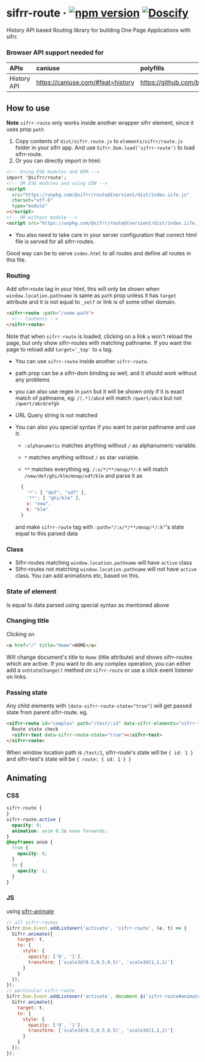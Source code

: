 # sifrr-route · [![npm version](https://img.shields.io/npm/v/@sifrr/route.svg)](https://www.npmjs.com/package/@sifrr/route) [![Doscify](https://img.shields.io/badge/API%20docs-Docsify-red.svg)](https://sifrr.github.io/sifrr/#/./packages/browser/sifrr-route/)

History API based Routing library for building One Page Applications with sifrr.

### Browser API support needed for

| APIs        | caniuse                             | polyfills                                    |
| :---------- | :---------------------------------- | :------------------------------------------- |
| History API | <https://caniuse.com/#feat=history> | <https://github.com/browserstate/history.js> |

## How to use

**Note** `sifrr-route` only works inside another wrapper sifrr element, since it uses prop `path`

1.  Copy contents of `dist/sifrr.route.js` to `elements/sifrr/route.js` folder in your sifrr app. And use `Sifrr.Dom.load('sifrr-route')` to load sifrr-route.
2.  Or you can directly import in html:

```html
<!-- Using ES6 modules and NPM -->
import '@sifrr/route';
<!-- OR ES6 modules and using CDN -->
<script
  src="https://unpkg.com/@sifrr/route@{version}/dist/index.iife.js"
  charset="utf-8"
  type="module"
></script>
<!-- OR without module -->
<script src="https://unpkg.com/@sifrr/route@{version}/dist/index.iife.js" charset="utf-8"></script>
```

- You also need to take care in your server configuration that correct html file is served for all sifrr-routes.

Good way can be to serve `index.html` to all routes and define all routes in this file.

### Routing

Add sifrr-route tag in your html, this will only be shown when `window.location.pathname` is same as `path` prop unless it has `target` attribute and it is not equal to `_self` or link is of some other domain.

```html
<sifrr-route :path="/some-path">
  <!-- Contents -->
</sifrr-route>
```

Note that when `sifrr-route` is loaded, clicking on a link `a` won't reload the page, but only show sifrr-routes with matching pathname. If you want the page to reload add `target='_top'` to `a` tag.

- You can use `sifrr-route` inside another `sifrr-route`.

- path prop can be a sifrr-dom binding as well, and it should work without any problems

- you can also use regex in `path` but it will be shown only if it is exact match of pathname, eg: `/(.*)/abcd` will match `/qwert/abcd` but not `/qwert/abcd/efgh`

- URL Query string is not matched

- You can also you special syntax if you want to parse pathname and use it:

  - `:alphanumeric` matches anything without `/` as alphanumeric variable.

  - `*` matches anything without `/` as star variable.

  - `**` matches everything
    eg. `/:x/*/**/mnop/*/:k` will match `/new/def/ghi/klm/mnop/sdf/klm` and parse it as

  ```js
    {
      '*': [ "def", "sdf" ],
      '**': [ "ghi/klm" ],
      x: "new",
      k: "klm"
    }
  ```

  and make `sifrr-route` tag with `:path="/:x/*/**/mnop/*/:k"`'s state equal to this parsed data

### Class

- Sifrr-routes matching `window.location.pathname` will have `active` class
- Sifrr-routes not matching `window.location.pathname` will not have `active` class. You can add animations etc, based on this.

### State of element

Is equal to data parsed using special syntax as mentioned above

### Changing title

Clicking on

```html
<a href="/" title="Home">HOME</a>
```

Will change document's title to `Home` (title attribute) and shows sifrr-routes which are active.
If you want to do any complex operation, you can either add a `onStateChange()` method on `sifrr-route` or use a click event listener on links.

### Passing state

Any child elements with `[data-sifrr-route-state="true"]` will get passed state from parent sifrr-route.
eg.

```html
<sifrr-route id="complex" path="/test/:id" data-sifrr-elements="sifrr-test">
  Route state check
  <sifrr-test data-sifrr-route-state="true"></sifrr-test>
</sifrr-route>
```

When window location path is `/test/1`, sifrr-route's state will be `{ id: 1 }` and sifrr-test's state will be `{ route: { id: 1 } }`

## Animating

### CSS

```css
sifrr-route {
}
sifrr-route.active {
  opacity: 0;
  animation: anim 0.3s ease forwards;
}
@keyframes anim {
  from {
    opacity: 0;
  }
  to {
    opacity: 1;
  }
}
```

### JS

using [sifrr-animate](https://github.com/sifrr/sifrr-animate)

```js
// all sifrr-routes
Sifrr.Dom.Event.addListener('activate', 'sifrr-route', (e, t) => {
  Sifrr.animate({
    target: t,
    to: {
      style: {
        opacity: ['0', '1'],
        transform: ['scale3d(0.5,0.5,0.5)', 'scale3d(1,1,1)']
      }
    }
  });
});
// particular sifrr-route
Sifrr.Dom.Event.addListener('activate', document.$('sifrr-route#animated'), (e, t) => {
  Sifrr.animate({
    target: t,
    to: {
      style: {
        opacity: ['0', '1'],
        transform: ['scale3d(0.5,0.5,0.5)', 'scale3d(1,1,1)']
      }
    }
  });
});
```
